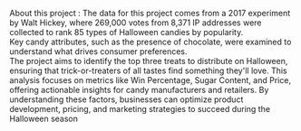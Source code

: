 About this project : 
The data for this project comes from a 2017 experiment by Walt Hickey, where 269,000 votes from 8,371 IP addresses were collected to rank 85 types of Halloween candies by popularity. <br>
Key candy attributes, such as the presence of chocolate, were examined to understand what drives consumer preferences. <br> The project aims to identify the top three treats to distribute on Halloween, ensuring that trick-or-treaters of all tastes find something they'll love. This analysis focuses on metrics like Win Percentage, Sugar Content, and Price, offering actionable insights for candy manufacturers and retailers. 
By understanding these factors, businesses can optimize product development, pricing, and marketing strategies to succeed during the Halloween season
